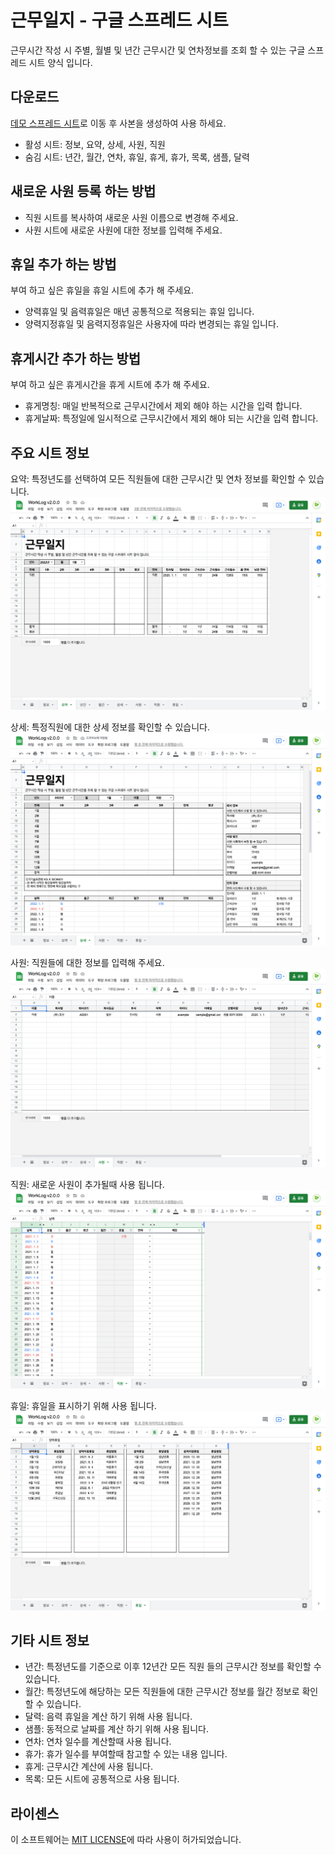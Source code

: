 # 근무일지 - 구글 스프레드 시트

근무시간 작성 시 주별, 월별 및 년간 근무시간 및 연차정보를 조회 할 수 있는 구글 스프레드 시트 양식 입니다.

## 다운로드

[데모 스프레드 시트](https://docs.google.com/spreadsheets/d/1cqS0b_opkmaDRHdqJgc_gKpwfroTzu881Un1Tjl9mJI/edit?usp=sharing)로 이동 후 사본을 생성하여 사용 하세요.

- 활성 시트: 정보, 요약, 상세, 사원, 직원
- 숨김 시트: 년간, 월간, 연차, 휴일, 휴게, 휴가, 목록, 샘플, 달력

## 새로운 사원 등록 하는 방법

- 직원 시트를 복사하여 새로운 사원 이름으로 변경해 주세요.
- 사원 시트에 새로운 사원에 대한 정보를 입력해 주세요.

## 휴일 추가 하는 방법

부여 하고 싶은 휴일을 휴일 시트에 추가 해 주세요.

- 양력휴일 및 음력휴일은 매년 공통적으로 적용되는 휴일 입니다.
- 양력지정휴일 및 음력지정휴일은 사용자에 따라 변경되는 휴일 입니다.

## 휴게시간 추가 하는 방법

부여 하고 싶은 휴게시간을 휴게 시트에 추가 해 주세요.

- 휴게명칭: 매일 반복적으로 근무시간에서 제외 해야 하는 시간을 입력 합니다.
- 휴게날짜: 특정일에 일시적으로 근무시간에서 제외 해야 되는 시간을 입력 합니다.

## 주요 시트 정보

요약: 특정년도를 선택하여 모든 직원들에 대한 근무시간 및 연차 정보를 확인할 수 있습니다.
![summary](screenshots/summary.png)

상세: 특정직원에 대한 상세 정보를 확인할 수 있습니다.
![detail](screenshots/detail.png)

사원: 직원들에 대한 정보를 입력해 주세요.
![employees](screenshots/employees.png)

직원: 새로운 사원이 추가될때 사용 됩니다.
![employee](screenshots/employee.png)

휴일: 휴일을 표시하기 위해 사용 됩니다.
![holiday](screenshots/holiday.png)

## 기타 시트 정보

- 년간: 특정년도를 기준으로 이후 12년간 모든 직원 들의 근무시간 정보를 확인할 수 있습니다.
- 월간: 특정년도에 해당하는 모든 직원들에 대한 근무시간 정보를 월간 정보로 확인할 수 있습니다.
- 달력: 음력 휴일을 계산 하기 위해 사용 됩니다.
- 샘플: 동적으로 날짜를 계산 하기 위해 사용 됩니다.
- 연차: 연차 일수를 계산할때 사용 됩니다.
- 휴가: 휴가 일수를 부여할때 참고할 수 있는 내용 입니다.
- 휴게: 근무시간 계산에 사용 됩니다.
- 목록: 모든 시트에 공통적으로 사용 됩니다.

## 라이센스

이 소프트웨어는 [MIT LICENSE](LICENSE)에 따라 사용이 허가되었습니다.
